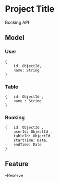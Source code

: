 # Project Title

Booking API

## Model

### User

```
{
    id: ObjectId,
    name: String
}
```

### Table

```
{   id: ObjectId ,
    name : String
}
```

### Booking

```
{   id: ObjectId ,
    userId: ObjectId ,
    tableId: ObjectId,
    startTime: Date,
    endTime: Date
}
```

## Feature
-Reserve
